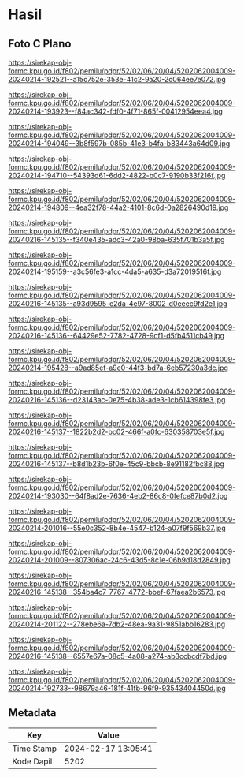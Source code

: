 # Hasil

## Foto C Plano

https://sirekap-obj-formc.kpu.go.id/f802/pemilu/pdpr/52/02/06/20/04/5202062004009-20240214-192521--a15c752e-353e-41c2-9a20-2c064ee7e072.jpg

https://sirekap-obj-formc.kpu.go.id/f802/pemilu/pdpr/52/02/06/20/04/5202062004009-20240214-193923--f84ac342-fdf0-4f71-865f-00412954eea4.jpg

https://sirekap-obj-formc.kpu.go.id/f802/pemilu/pdpr/52/02/06/20/04/5202062004009-20240214-194049--3b8f597b-085b-41e3-b4fa-b83443a64d09.jpg

https://sirekap-obj-formc.kpu.go.id/f802/pemilu/pdpr/52/02/06/20/04/5202062004009-20240214-194710--54393d61-6dd2-4822-b0c7-9190b33f216f.jpg

https://sirekap-obj-formc.kpu.go.id/f802/pemilu/pdpr/52/02/06/20/04/5202062004009-20240214-194809--4ea32f78-44a2-4101-8c6d-0a2826490d19.jpg

https://sirekap-obj-formc.kpu.go.id/f802/pemilu/pdpr/52/02/06/20/04/5202062004009-20240216-145135--f340e435-adc3-42a0-98ba-635f701b3a5f.jpg

https://sirekap-obj-formc.kpu.go.id/f802/pemilu/pdpr/52/02/06/20/04/5202062004009-20240214-195159--a3c56fe3-a1cc-4da5-a635-d3a72019516f.jpg

https://sirekap-obj-formc.kpu.go.id/f802/pemilu/pdpr/52/02/06/20/04/5202062004009-20240216-145135--a93d9595-e2da-4e97-8002-d0eeec9fd2e1.jpg

https://sirekap-obj-formc.kpu.go.id/f802/pemilu/pdpr/52/02/06/20/04/5202062004009-20240216-145136--64429e52-7782-4728-9cf1-d5fb4511cb49.jpg

https://sirekap-obj-formc.kpu.go.id/f802/pemilu/pdpr/52/02/06/20/04/5202062004009-20240214-195428--a9ad85ef-a9e0-44f3-bd7a-6eb57230a3dc.jpg

https://sirekap-obj-formc.kpu.go.id/f802/pemilu/pdpr/52/02/06/20/04/5202062004009-20240216-145136--d23143ac-0e75-4b38-ade3-1cb614398fe3.jpg

https://sirekap-obj-formc.kpu.go.id/f802/pemilu/pdpr/52/02/06/20/04/5202062004009-20240216-145137--1822b2d2-bc02-466f-a0fc-630358703e5f.jpg

https://sirekap-obj-formc.kpu.go.id/f802/pemilu/pdpr/52/02/06/20/04/5202062004009-20240216-145137--b8d1b23b-6f0e-45c9-bbcb-8e91182fbc88.jpg

https://sirekap-obj-formc.kpu.go.id/f802/pemilu/pdpr/52/02/06/20/04/5202062004009-20240214-193030--64f8ad2e-7636-4eb2-86c8-0fefce87b0d2.jpg

https://sirekap-obj-formc.kpu.go.id/f802/pemilu/pdpr/52/02/06/20/04/5202062004009-20240214-201016--55e0c352-8b4e-4547-b124-a07f9f569b37.jpg

https://sirekap-obj-formc.kpu.go.id/f802/pemilu/pdpr/52/02/06/20/04/5202062004009-20240214-201009--807306ac-24c6-43d5-8c1e-06b9d18d2849.jpg

https://sirekap-obj-formc.kpu.go.id/f802/pemilu/pdpr/52/02/06/20/04/5202062004009-20240216-145138--354ba4c7-7767-4772-bbef-67faea2b6573.jpg

https://sirekap-obj-formc.kpu.go.id/f802/pemilu/pdpr/52/02/06/20/04/5202062004009-20240214-201122--278ebe6a-7db2-48ea-9a31-9851abb16283.jpg

https://sirekap-obj-formc.kpu.go.id/f802/pemilu/pdpr/52/02/06/20/04/5202062004009-20240216-145138--6557e67a-08c5-4a08-a274-ab3ccbcdf7bd.jpg

https://sirekap-obj-formc.kpu.go.id/f802/pemilu/pdpr/52/02/06/20/04/5202062004009-20240214-192733--98679a46-181f-41fb-96f9-93543404450d.jpg


## Metadata

| Key        | Value               |
| ---------- | ------------------- |
| Time Stamp | 2024-02-17 13:05:41 |
| Kode Dapil | 5202                |



